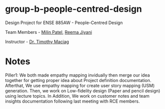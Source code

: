 # group-b-people-centred-design
Design Project for ENSE 885AW - People-Centred Design

Team Members - [Milin Patel][1], [Reema Jiyani][2]

Instructor - [Dr. Timothy Maciag][3]

[1]: https://github.com/milinpatel13298
[2]: https://github.com/RMJ916
[3]: https://www.maciag.ca/

# Notes
Piller1: We both made empathy mapping invidually then merge our idea together for getting proper idea about Project definition documentation. Afterthat, We use empathy mapping for create user story mapping (USM) generation. Then, we work on Low-fidelity design (Paper and pencil design) using lecture topics. In Addition, We work on customer notes and team insights documentation following last meeting with RCE members.
